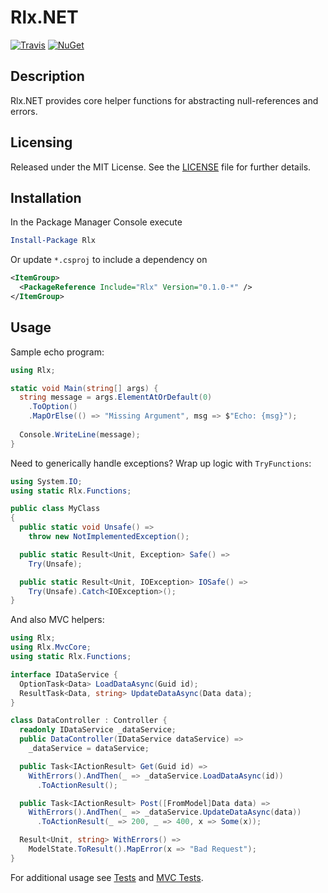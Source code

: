 # Rlx.NET
[![Travis](https://img.shields.io/travis/joncloud/rlx-net.svg)](https://travis-ci.org/joncloud/rlx-net/)
[![NuGet](https://img.shields.io/nuget/v/Rlx.svg)](https://www.nuget.org/packages/Rlx/)

## Description
Rlx.NET provides core helper functions for abstracting null-references and errors.

## Licensing
Released under the MIT License.  See the [LICENSE][] file for further details.

[license]: LICENSE.md

## Installation
In the Package Manager Console execute

```powershell
Install-Package Rlx
```

Or update `*.csproj` to include a dependency on

```xml
<ItemGroup>
  <PackageReference Include="Rlx" Version="0.1.0-*" />
</ItemGroup>
```

## Usage
Sample echo program:
```csharp
using Rlx;

static void Main(string[] args) {
  string message = args.ElementAtOrDefault(0)
    .ToOption()
    .MapOrElse(() => "Missing Argument", msg => $"Echo: {msg}");
  
  Console.WriteLine(message);
}
```

Need to generically handle exceptions? Wrap up logic with `TryFunctions`:
```csharp
using System.IO;
using static Rlx.Functions;

public class MyClass
{
  public static void Unsafe() =>
    throw new NotImplementedException();

  public static Result<Unit, Exception> Safe() =>
    Try(Unsafe);

  public static Result<Unit, IOException> IOSafe() =>
    Try(Unsafe).Catch<IOException>();
}
```

And also MVC helpers:
```csharp
using Rlx;
using Rlx.MvcCore;
using static Rlx.Functions;

interface IDataService {
  OptionTask<Data> LoadDataAsync(Guid id);
  ResultTask<Data, string> UpdateDataAsync(Data data);
}

class DataController : Controller {
  readonly IDataService _dataService;
  public DataController(IDataService dataService) =>
    _dataService = dataService;

  public Task<IActionResult> Get(Guid id) =>
    WithErrors().AndThen(_ => _dataService.LoadDataAsync(id))
      .ToActionResult();

  public Task<IActionResult> Post([FromModel]Data data) =>
    WithErrors().AndThen(_ => _dataService.UpdateDataAsync(data))
      .ToActionResult(_ => 200, _ => 400, x => Some(x));

  Result<Unit, string> WithErrors() =>
    ModelState.ToResult().MapError(x => "Bad Request");
}
```

For additional usage see [Tests][] and [MVC Tests][].

[Tests]: tests/Rlx.Tests
[MVC Tests]: tests/Rlx.MvcCore/Tests
